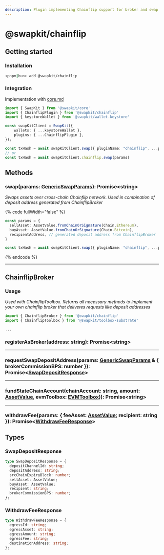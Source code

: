 ```yaml
---
description: Plugin implementing Chainflip support for broker and swap execution
---
```


# @swapkit/chainflip

## Getting started

### **Installation**

```bash
<pnpm|bun> add @swapkit/chainflip
```

### Integration

Implementation with [core.md](core.md "mention")

```typescript
import { SwapKit } from '@swapkit/core'
import { ChainflipPlugin } from '@swapkit/chainflip'
import { keystoreWallet } from '@swapkit/wallet-keystore'

const swapKitClient = SwapKit({
    wallets: { ...keystoreWallet },
    plugins: { ...ChainflipPlugin },
});

const txHash = await swapKitClient.swap({ pluginName: "chainflip", ...params })
// or
const txHash = await swapKitClient.chainflip.swap(params)
```

## Methods

### **swap(params:** [GenericSwapParams](swapkit-helpers.md#genericswapparams)**): Promise\<string>**

_Swaps assets over cross-chain Chainflip network. Used in combination of deposit address generated from ChainflipBroker_

{% code fullWidth="false" %}
```typescript
const params = {
  sellAsset: AssetValue.fromChainOrSignature(Chain.Ethereum),
  buyAsset: AssetValue.fromChainOrSignature(Chain.Bitcoin),
  recipientAddress, // generated deposit address from ChainflipBroker
}

const txHash = await swapKitClient.swap({ pluginName: "chainflip", ...params })
```
{% endcode %}

***

## ChainflipBroker

### Usage

_Used with ChainflipToolbox. Returns all necessary methods to implement your own chainflip broker that deliveres requests like deposit addresses_

```typescript
import { ChainflipBroker } from '@swapkit/chainflip'
import { ChainflipToolbox } from '@swapkit/toolbox-substrate'

...
```

### registerAsBroker(address: string): Promise\<string>



***

### requestSwapDepositAddress(params: [GenericSwapParams](swapkit-helpers.md#genericswapparams) & { brokerCommissionBPS: number }): Promise<[SwapDepositResponse](swapkit-chainflip.md#swapdepositresponse)>



***

### fundStateChainAccount(chainAccount: string, amount: [AssetValue](swapkit-helpers.md#assetvalue), evmToolbox: [EVMToolbox](../toolboxes/swapkit-toolbox-evm.md))): Promise\<string>



***

### withdrawFee(params: { feeAsset: [AssetValue](swapkit-helpers.md#assetvalue); recipient: string }): Promise<[WithdrawFeeResponse](swapkit-chainflip.md#withdrawfeeresponse)>



## Types

### SwapDepositResponse

```typescript
type SwapDepositResponse = {
  depositChannelId: string;
  depositAddress: string;
  srcChainExpiryBlock: number;
  sellAsset: AssetValue;
  buyAsset: AssetValue;
  recipient: string;
  brokerCommissionBPS: number;
};
```

### WithdrawFeeResponse

```typescript
type WithdrawFeeResponse = {
  egressId: string;
  egressAsset: string;
  egressAmount: string;
  egressFee: string;
  destinationAddress: string;
};
```
